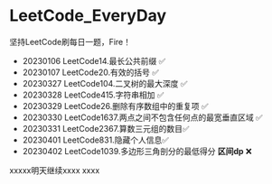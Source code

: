 # LeetCode_EveryDay
坚持LeetCode刷每日一题，Fire！

- 20230106 LeetCode14.最长公共前缀 &#x2705;
- 20230107 LeetCode20.有效的括号 &#x2705;
- 20230327 LeetCode104.二叉树的最大深度 &#x2705;
- 20230328 LeetCode415.字符串相加 &#x2705;
- 20230329 LeetCode26.删除有序数组中的重复项 &#x2705;
- 20230330 LeetCode1637.两点之间不包含任何点的最宽垂直区域 &#x2705;
- 20230331 LeetCode2367.算数三元组的数目&#x2705;
- 20230401 LeetCode831.隐藏个人信息&#x2705;
- 20230402 LeetCode1039.多边形三角剖分的最低得分 **区间dp**  ❌

xxxxx明天继续xxxx  xxxx
